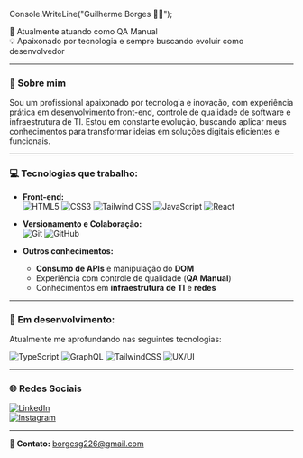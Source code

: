 Console.WriteLine("Guilherme Borges 👨‍💻");

💼 Atualmente atuando como QA Manual  
💡 Apaixonado por tecnologia e sempre buscando evoluir como desenvolvedor

---

### 🧠 Sobre mim

Sou um profissional apaixonado por tecnologia e inovação, com experiência prática em desenvolvimento front-end, controle de qualidade de software e infraestrutura de TI. Estou em constante evolução, buscando aplicar meus conhecimentos para transformar ideias em soluções digitais eficientes e funcionais.

---

### 💻 Tecnologias que trabalho:

- **Front-end:**  
  ![HTML5](https://img.shields.io/badge/HTML5-E34F26?style=flat&logo=html5&logoColor=white)
  ![CSS3](https://img.shields.io/badge/CSS3-1572B6?style=flat&logo=css3&logoColor=white)
  ![Tailwind CSS](https://img.shields.io/badge/TailwindCSS-06B6D4?style=flat&logo=tailwind-css&logoColor=white)
  ![JavaScript](https://img.shields.io/badge/JavaScript-F7DF1E?style=flat&logo=javascript&logoColor=black)
  ![React](https://img.shields.io/badge/React-20232A?style=flat&logo=react&logoColor=61DAFB)

- **Versionamento e Colaboração:**  
  ![Git](https://img.shields.io/badge/Git-F05032?style=flat&logo=git&logoColor=white)
  ![GitHub](https://img.shields.io/badge/GitHub-181717?style=flat&logo=github&logoColor=white)

- **Outros conhecimentos:**
  - **Consumo de APIs** e manipulação do **DOM**  
  - Experiência com controle de qualidade (**QA Manual**)  
  - Conhecimentos em **infraestrutura de TI** e **redes**

---

### 🧩 Em desenvolvimento:

Atualmente me aprofundando nas seguintes tecnologias:

![TypeScript](https://img.shields.io/badge/TypeScript-3178C6?style=flat&logo=typescript&logoColor=white)
![GraphQL](https://img.shields.io/badge/GraphQL-E10098?style=flat&logo=graphql&logoColor=white)
![TailwindCSS](https://img.shields.io/badge/TailwindCSS-06B6D4?style=flat&logo=tailwind-css&logoColor=white)
![UX/UI](https://img.shields.io/badge/UX%2FUI-Design-informational?style=flat&logo=figma&logoColor=white)

---

### 🌐 Redes Sociais

[![LinkedIn](https://img.shields.io/badge/LinkedIn-0077B5?style=flat&logo=linkedin&logoColor=white)](https://linkedin.com/in/guiborgesw)  
[![Instagram](https://img.shields.io/badge/Instagram-E4405F?style=flat&logo=instagram&logoColor=white)](https://instagram.com/guiborgesw)

---

📩 **Contato:** borgesg226@gmail.com
